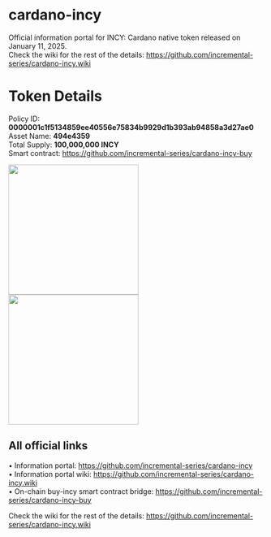 # cardano-incy
Official information portal for INCY: Cardano native token released on January 11, 2025.  
Check the wiki for the rest of the details: https://github.com/incremental-series/cardano-incy.wiki

# Token Details
Policy ID: **0000001c1f5134859ee40556e75834b9929d1b393ab94858a3d27ae0**  
Asset Name: **494e4359**  
Total Supply: **100,000,000 INCY**  
Smart contract: https://github.com/incremental-series/cardano-incy-buy

<img src="https://github.com/user-attachments/assets/da4145f3-e7a2-4f16-9345-fcbed1f0b38f" width="256"/>  <img src="https://github.com/user-attachments/assets/1b2f426f-c97e-4ba6-b746-87d00f6fb003" width="256"/>

## All official links
• Information portal: https://github.com/incremental-series/cardano-incy  
• Information portal wiki: https://github.com/incremental-series/cardano-incy.wiki  
• On-chain buy-incy smart contract bridge: https://github.com/incremental-series/cardano-incy-buy  

Check the wiki for the rest of the details: https://github.com/incremental-series/cardano-incy.wiki
